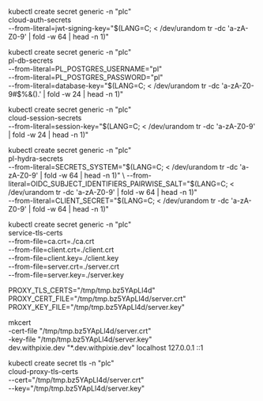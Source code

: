 kubectl create secret generic -n "plc" \
  cloud-auth-secrets \
  --from-literal=jwt-signing-key="$(LANG=C; < /dev/urandom tr -dc 'a-zA-Z0-9' | fold -w 64 | head -n 1)"

kubectl create secret generic -n "plc" \
  pl-db-secrets \
  --from-literal=PL_POSTGRES_USERNAME="pl" \
  --from-literal=PL_POSTGRES_PASSWORD="pl" \
  --from-literal=database-key="$(LANG=C; < /dev/urandom tr -dc 'a-zA-Z0-9#$%&().' | fold -w 24 | head -n 1)"

kubectl create secret generic -n "plc" \
  cloud-session-secrets \
  --from-literal=session-key="$(LANG=C; < /dev/urandom tr -dc 'a-zA-Z0-9' | fold -w 24 | head -n 1)"

kubectl create secret generic -n "plc" \
  pl-hydra-secrets \
  --from-literal=SECRETS_SYSTEM="$(LANG=C; < /dev/urandom tr -dc 'a-zA-Z0-9' | fold -w 64 | head -n 1)" \
  --from-literal=OIDC_SUBJECT_IDENTIFIERS_PAIRWISE_SALT="$(LANG=C; < /dev/urandom tr -dc 'a-zA-Z0-9' | fold -w 64 | head -n 1)" \
  --from-literal=CLIENT_SECRET="$(LANG=C; < /dev/urandom tr -dc 'a-zA-Z0-9' | fold -w 64 | head -n 1)"  


kubectl create secret generic -n "plc" \
  service-tls-certs \
  --from-file=ca.crt=./ca.crt \
  --from-file=client.crt=./client.crt \
  --from-file=client.key=./client.key \
  --from-file=server.crt=./server.crt \
  --from-file=server.key=./server.key


PROXY_TLS_CERTS="/tmp/tmp.bz5YApLl4d"
PROXY_CERT_FILE="/tmp/tmp.bz5YApLl4d/server.crt"
PROXY_KEY_FILE="/tmp/tmp.bz5YApLl4d/server.key"

mkcert \
  -cert-file "/tmp/tmp.bz5YApLl4d/server.crt" \
  -key-file "/tmp/tmp.bz5YApLl4d/server.key" \
  dev.withpixie.dev "*.dev.withpixie.dev" localhost 127.0.0.1 ::1

kubectl create secret tls -n "plc" \
  cloud-proxy-tls-certs \
  --cert="/tmp/tmp.bz5YApLl4d/server.crt" \
  --key="/tmp/tmp.bz5YApLl4d/server.key"